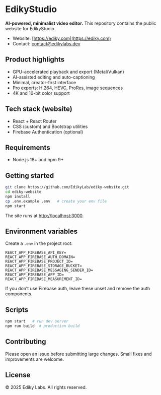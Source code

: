 # EdikyStudio

**AI-powered, minimalist video editor.**
This repository contains the public website for EdikyStudio.

* Website: [https://ediky.com](https://ediky.com)
* Contact: [contact@edikylabs.dev](mailto:contact@edikylabs.dev)

## Product highlights

* GPU-accelerated playback and export (Metal/Vulkan)
* AI-assisted editing and auto-captioning
* Minimal, creator-first interface
* Pro exports: H.264, HEVC, ProRes, image sequences
* 4K and 10-bit color support

## Tech stack (website)

* React + React Router
* CSS (custom) and Bootstrap utilities
* Firebase Authentication (optional)

## Requirements

* Node.js 18+ and npm 9+

## Getting started

```bash
git clone https://github.com/EdikyLab/ediky-website.git
cd ediky-website
npm install
cp .env.example .env   # create your env file
npm start
```

The site runs at [http://localhost:3000](http://localhost:3000).

## Environment variables

Create a `.env` in the project root:

```env
REACT_APP_FIREBASE_API_KEY=
REACT_APP_FIREBASE_AUTH_DOMAIN=
REACT_APP_FIREBASE_PROJECT_ID=
REACT_APP_FIREBASE_STORAGE_BUCKET=
REACT_APP_FIREBASE_MESSAGING_SENDER_ID=
REACT_APP_FIREBASE_APP_ID=
REACT_APP_FIREBASE_MEASUREMENT_ID=
```

If you don’t use Firebase auth, leave these unset and remove the auth components.

## Scripts

```bash
npm start   # run dev server
npm run build  # production build
```

## Contributing

Please open an issue before submitting large changes. Small fixes and improvements are welcome.

## License

© 2025 Ediky Labs. All rights reserved.
